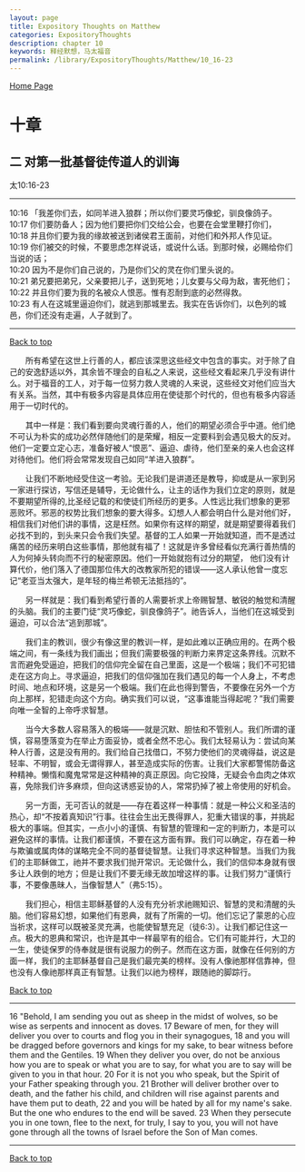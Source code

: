 ```yaml
---
layout: page
title: Expository Thoughts on Matthew
categories: ExpositoryThoughts
description: chapter 10
keywords: 释经默想，马太福音
permalink: /library/ExpositoryThoughts/Matthew/10_16-23
---
```

[ Home Page ]({{site.baseurl}}/index) <br>

<a name="0"></a>
# 十章 

## 二 对第一批基督徒传道人的训诲

太10:16-23

***

10:16 「我差你们去，如同羊进入狼群；所以你们要灵巧像蛇，驯良像鸽子。<br>
10:17 你们要防备人；因为他们要把你们交给公会，也要在会堂里鞭打你们，<br>
10:18 并且你们要为我的缘故被送到诸侯君王面前，对他们和外邦人作见证。<br>
10:19 你们被交的时候，不要思虑怎样说话，或说什么话。到那时候，必赐给你们当说的话；<br>
10:20 因为不是你们自己说的，乃是你们父的灵在你们里头说的。<br>
10:21 弟兄要把弟兄，父亲要把儿子，送到死地；儿女要与父母为敌，害死他们；<br>
10:22 并且你们要为我的名被众人恨恶。惟有忍耐到底的必然得救。<br>
10:23 有人在这城里逼迫你们，就逃到那城里去。我实在告诉你们，以色列的城邑，你们还没有走遍，人子就到了。<br>

***

[Back to top](#0)

&emsp;&emsp;所有希望在这世上行善的人，都应该深思这些经文中包含的事实。对于除了自己的安逸舒适以外，其余皆不理会的自私之人来说，这些经文看起来几乎没有讲什么。对于福音的工人，对于每一位努力救人灵魂的人来说，这些经文对他们应当大有关系。当然，其中有极多内容是具体应用在使徒那个时代的，但也有极多内容适用于一切时代的。

&emsp;&emsp;其中一样是：我们看到要向灵魂行善的人，他们的期望必须合乎中道。他们绝不可认为朴实的成功必然伴随他们的是荣耀，相反一定要料到会遇见极大的反对。他们一定要立定心志，准备好被人“恨恶”、逼迫、虐待，他们至亲的亲人也会这样对待他们。他们将会常常发现自己如同“羊进入狼群”。

&emsp;&emsp;让我们不断地经受住这一考验。无论我们是讲道还是教导，抑或是从一家到另一家进行探访，写信还是辅导，无论做什么，让主的话作为我们立定的原则，就是不要期望所得的,比圣经记载的和使徒们所经历的更多。人性远比我们想象的更邪恶败坏。邪恶的权势比我们想象的要大得多。幻想人人都会明白什么是对他们好，相信我们对他们讲的事情，这是枉然。如果你有这样的期望，就是期望要得着我们必找不到的，到头来只会令我们失望。基督的工人如果一开始就知道，而不是透过痛苦的经历来明白这些事情，那他就有福了！这就是许多曾经看似充满行善热情的人为何掉头转向而不行的秘密原因。他们一开始就抱有过分的期望， 他们没有计算代价，他们落入了德国那位伟大的改教家所犯的错误——这人承认他曾一度忘记“老亚当太强大，是年轻的梅兰希顿无法抵挡的”。

&emsp;&emsp;另一样就是：我们看到希望行善的人需要祈求上帝赐智慧、敏锐的触觉和清醒的头脑。我们的主要门徒“灵巧像蛇，驯良像鸽子”。祂告诉人，当他们在这城受到逼迫，可以合法“逃到那城”。

&emsp;&emsp;我们主的教训，很少有像这里的教训一样，是如此难以正确应用的。在两个极端之间，有一条线为我们画出；但我们需要极强的判断力来界定这条界线。沉默不言而避免受逼迫，把我们的信仰完全留在自己里面，这是一个极端；我们不可犯错走在这方向上。寻求逼迫，把我们的信仰强加在我们遇见的每一个人身上，不考虑时间、地点和环境，这是另一个极端。我们在此也得到警告，不要像在另外一个方向上那样，犯错走向这个方向。确实我们可以说，“这事谁能当得起呢？”我们需要向唯一全智的上帝呼求智慧。

&emsp;&emsp;当今大多数人容易落入的极端——就是沉默、胆怯和不管别人。我们所谓的谨慎，容易堕落变为在举止方面妥协，或者全然不忠心。我们太轻易认为：尝试向某种人行善，这是没有用的。我们给自己找借口，不努力使他们的灵魂得益，说这是轻率、不明智，或会无谓得罪人，甚至造成实际的伤害。让我们大家都警惕防备这种精神。懒惰和魔鬼常常是这种精神的真正原因。向它投降，无疑会令血肉之体欢喜，免除我们许多麻烦，但向这诱惑妥协的人，常常扔掉了被上帝使用的好机会。

&emsp;&emsp;另一方面，无可否认的就是——存在着这样一种事情：就是一种公义和圣洁的热心，却“不按着真知识”行事。往往会生出无畏得罪人，犯重大错误的事，并挑起极大的事端。但其实，一点小小的谨慎、有智慧的管理和一定的判断力，本是可以避免这样的事情。让我们都谨慎，不要在这方面有罪。我们可以确定，存在着一种与欺骗或属肉体的谋略完全不同的基督徒智慧。让我们寻求这种智慧。当我们为我们的主耶稣做工，祂并不要求我们抛开常识。无论做什么，我们的信仰本身就有很多让人跌倒的地方；但是让我们不要无缘无故加增这样的事。让我们努力“谨慎行事，不要像愚昧人，当像智慧人”（弗5:15）。

&emsp;&emsp;我们担心，相信主耶稣基督的人没有充分祈求祂赐知识、智慧的灵和清醒的头脑。他们容易幻想，如果他们有恩典，就有了所需的一切。他们忘记了蒙恩的心应当祈求，这样可以既被圣灵充满，也能使智慧充足（徒6:3）。让我们都记住这一点。极大的恩典和常识，也许是其中一样最罕有的组合。它们有可能并行，大卫的一生，使徒保罗的侍奉就是很有说服力的例子。然而在这方面，就像在任何别的方面一样，我们的主耶稣基督自己是我们最完美的榜样。没有人像祂那样信靠神，但也没有人像祂那样真正有智慧。让我们以祂为榜样，跟随祂的脚踪行。

[Back to top](#0)

***

16 "Behold, I am sending you out as sheep in the midst of wolves, so be wise as serpents and innocent as doves. 17 Beware of men, for they will deliver you over to courts and flog you in their synagogues, 18 and you will be dragged before governors and kings for my sake, to bear witness before them and the Gentiles. 19 When they deliver you over, do not be anxious how you are to speak or what you are to say, for what you are to say will be given to you in that hour. 20 For it is not you who speak, but the Spirit of your Father speaking through you. 21 Brother will deliver brother over to death, and the father his child, and children will rise against parents and have them put to death, 22 and you will be hated by all for my name's sake. But the one who endures to the end will be saved. 23 When they persecute you in one town, flee to the next, for truly, I say to you, you will not have gone through all the towns of Israel before the Son of Man comes.

***

[Back to top](#0)
